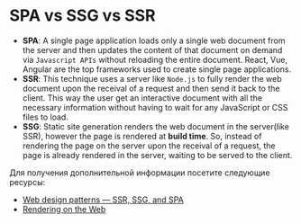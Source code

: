 # SPA vs SSG vs SSR

- **SPA**: A single page application loads only a single web document from the server and then updates the content of that document on demand via `Javascript APIs` without reloading the entire document. React, Vue, Angular are the top frameworks used to create single page applications.
- **SSR**: This technique uses a server like `Node.js` to fully render the web document upon the receival of a request and then send it back to the client. This way the user get an interactive document with all the necessary information without having to wait for any JavaScript or CSS files to load.
- **SSG**: Static site generation renders the web document in the server(like SSR), however the page is rendered at **build time**. So, instead of rendering the page on the server upon the receival of a request, the page is already rendered in the server, waiting to be served to the client.

Для получения дополнительной информации посетите следующие ресурсы:

- [Web design patterns — SSR, SSG, and SPA](https://medium.com/codex/web-design-patterns-ssr-ssg-and-spa-fadad7673dfe)
- [Rendering on the Web](https://web.dev/rendering-on-the-web/)
